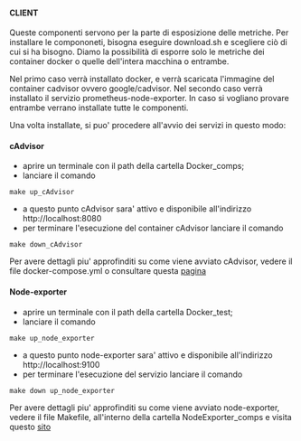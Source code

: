 #### CLIENT

Queste componenti servono per la parte di esposizione delle metriche.
Per installare le compononeti, bisogna eseguire download.sh e scegliere ciò di cui si ha bisogno. Diamo la possibilità di esporre solo le metriche dei container docker o quelle dell'intera macchina o entrambe.

Nel primo caso verrà installato docker, e verrà scaricata l'immagine del container cadvisor ovvero google/cadvisor. Nel secondo caso verrà installato il servizio prometheus-node-exporter. In caso si vogliano provare entrambe verrano installate tutte le componenti.

Una volta installate, si puo' procedere all'avvio dei servizi in questo modo:

#### cAdvisor 

- aprire un terminale con il path della cartella Docker_comps;
- lanciare il comando	
```
make up_cAdvisor
```
- a questo punto cAdvisor sara' attivo e disponibile all'indirizzo http://localhost:8080
- per terminare l'esecuzione del container cAdvisor lanciare il comando
```
make down_cAdvisor
```

Per avere dettagli piu' approfinditi su come viene avviato cAdvisor, vedere il file 
docker-compose.yml o consultare questa [pagina](https://github.com/google/cadvisor)



#### Node-exporter

- aprire un terminale con il path della cartella Docker_test;
- lanciare il comando
```
make up_node_exporter
```
- a questo punto node-exporter sara' attivo e disponibile all'indirizzo http://localhost:9100
- per terminare l'esecuzione del servizio lanciare il comando
```
make down up_node_exporter
```
Per avere dettagli piu' approfinditi su come viene avviato node-exporter, vedere il file Makefile, all'interno della cartella NodeExporter_comps e visita questo [sito](https://github.com/prometheus/node_exporter)



